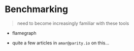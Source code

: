 # Benchmarking
> need to become increasingly familiar with these tools

* flamegraph

* quite a few articles in `amar@parity.io` on this...